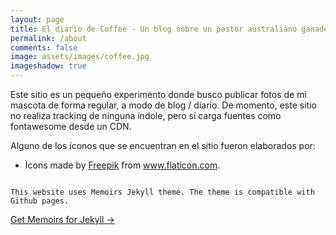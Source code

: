 ```yaml
---
layout: page
title: El diario de Coffee - Un blog sobre un pastor australiano ganadero
permalink: /about
comments: false
image: assets/images/coffee.jpg
imageshadow: true
---
```


Este sitio es un pequeño experimento donde busco publicar fotos de mi mascota de forma regular, a modo de blog / diario.
De momento, este sitio no realiza tracking de ninguna índole, pero sí carga fuentes como fontawesome desde un CDN.

Alguno de los íconos que se encuentran en el sitio fueron elaborados por:

* Icons made by <a href="https://www.flaticon.com/authors/freepik" title="Freepik">Freepik</a> from <a href="https://www.flaticon.com/" title="Flaticon"> www.flaticon.com</a>.


<code>
This website uses Memoirs Jekyll theme. The theme is compatible with Github pages.
</code>


<a target="_blank" href="https://bootstrapstarter.com/bootstrap-templates/jekyll-theme-memoirs/" class="btn btn-dark"> Get Memoirs for Jekyll &rarr;</a>

